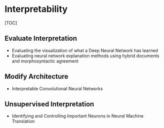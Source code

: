 # Interpretability

[TOC]

## Evaluate Interpretation

- Evaluating the visualization of what a Deep Neural Network has learned
- Evaluating neural network explanation methods using hybrid documents and morphosyntactic agreement

## Modify Architecture

- Interpretable Convolutional Neural Networks

## Unsupervised Interpretation

- Identifying and Controlling Important Neurons in Neural Machine Translation

